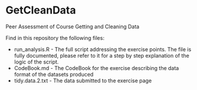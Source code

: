 # GetCleanData
Peer Assessment of Course Getting and Cleaning Data

Find in this repository the following files:

* run_analysis.R - The full script addressing the exercise points. The file is fully documented, please refer to it for a step by step explanation of the logic of the script.
* CodeBook.md - The CodeBook for the exercise describing the data format of the datasets produced
* tidy.data.2.txt - The data submitted to the exercise page
